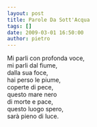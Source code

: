 ```yaml
---
layout: post
title: Parole Da Sott'Acqua
tags: []
date: 2009-03-01 16:50:00
author: pietro
---
```

Mi parli con profonda voce,<br/>mi parli dal fiume,<br/>dalla sua foce,<br/>hai perso le piume,<br/>coperte di pece,<br/>questo mare nero<br/>di morte e pace,<br/>questo luogo spero,<br/>sarà pieno di luce.
